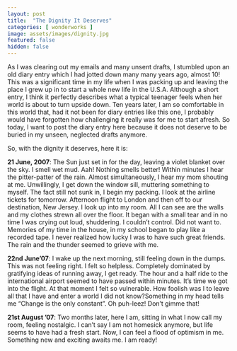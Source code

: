 ```yaml
---
layout: post
title:  "The Dignity It Deserves"
categories: [ wonderworks ]
image: assets/images/dignity.jpg
featured: false
hidden: false
---
```


As I was clearing out my emails and many unsent drafts, I stumbled upon an old diary entry which I had jotted down many many years ago, almost 10! This was a significant time in my life when I was packing up and leaving the place I grew up in to start a whole new life in the U.S.A. Although a short entry, I think it perfectly describes what a typical teenager feels when her world is about to turn upside down. Ten years later, I am so comfortable in this world that, had it not been for diary entries like this one, I probably would have forgotten how challenging it really was for me to start afresh. So today, I want to post the diary entry here because it does not deserve to be buried in my unseen, neglected drafts anymore.

So, with the dignity it deserves, here it is:

**21 June, 2007**: The Sun just set in for the day, leaving a violet blanket over the sky. I smell wet mud. Aah! Nothing smells better! Within minutes I hear the pitter-patter of the rain. Almost simultaneously, I hear my mom shouting at me. Unwillingly, I get down the window sill, muttering something to myself. The fact still not sunk in, I begin my packing. I look at the airline tickets for tomorrow. Afternoon flight to London and then off to our destination, New Jersey. I look up into my room. All I can see are the walls and my clothes strewn all over the floor. It began with a small tear and in no time I was crying out loud, shuddering. I couldn’t control. Did not want to. Memories of my time in the house, in my school began to play like a recorded tape. I never realized how lucky I was to have such great friends. The rain and the thunder seemed to grieve with me.

**22nd June’07**: I wake up the next morning, still feeling down in the dumps. This was not feeling right. I felt so helpless. Completely dominated by gratifying ideas of running away, I get ready. The hour and a half ride to the international airport seemed to have passed within minutes. It’s time we got into the flight. At that moment I felt so vulnerable. How foolish was I to leave all that I have and enter a world I did not know?Something in my head tells me “Change is the only constant”. Oh puh-leez! Don’t gimme that!

**21st August ’07**: Two months later, here I am, sitting in what I now call my room, feeling nostalgic. I can’t say I am not homesick anymore, but life seems to have had a fresh start. Now, I can feel a flood of optimism in me. Something new and exciting awaits me. I am ready!

